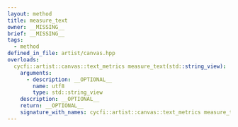 ```yaml
---
layout: method
title: measure_text
owner: __MISSING__
brief: __MISSING__
tags:
  - method
defined_in_file: artist/canvas.hpp
overloads:
  cycfi::artist::canvas::text_metrics measure_text(std::string_view):
    arguments:
      - description: __OPTIONAL__
        name: utf8
        type: std::string_view
    description: __OPTIONAL__
    return: __OPTIONAL__
    signature_with_names: cycfi::artist::canvas::text_metrics measure_text(std::string_view utf8)
---
```

